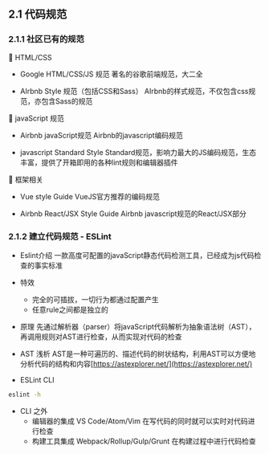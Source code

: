 ## 2.1 代码规范

### 2.1.1 社区已有的规范

🚀 HTML/CSS

- Google HTML/CSS/JS 规范
  著名的谷歌前端规范，大二全

- AIrbnb Style 规范（包括CSS和Sass）
  AIrbnb的样式规范，不仅包含css规范，亦包含Sass的规范

 🚀 javaScript 规范
 
  - Airbnb javaScript规范
    Airbnb的javascript编码规范
     
  - javascript Standard Style
    Standard规范，影响力最大的JS编码规范，生态丰富，提供了开箱即用的各种lint规则和编辑器插件

 🚀 框架相关
    
  - Vue style Guide
    VueJS官方推荐的编码规范

  - Airbnb React/JSX Style Guide
    Airbnb javascript规范的React/JSX部分

### 2.1.2 建立代码规范 - ESLint

 - Eslint介绍
   一款高度可配置的javaScript静态代码检测工具，已经成为js代码检查的事实标准 

 - 特效
   - 完全的可插拔，一切行为都通过配置产生
   - 任意rule之间都是独立的

 - 原理
   先通过解析器（parser）将javaScript代码解析为抽象语法树（AST），再调用规则对AST进行检查，从而实现对代码的检查

- AST 浅析
   AST是一种可遍历的、描述代码的树状结构，利用AST可以方便地分析代码的结构和内容[https://astexplorer.net/](https://astexplorer.net/)

-  ESLint CLI

```bash
eslint -h
```
- CLI 之外
  - 编辑器的集成
    VS Code/Atom/Vim   在写代码的同时就可以实时对代码进行检查
  - 构建工具集成
    Webpack/Rollup/Gulp/Grunt  在构建过程中进行代码检查